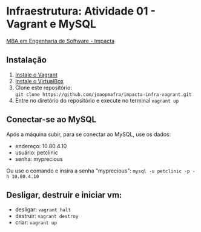 # Infraestrutura: Atividade 01 - Vagrant e MySQL
[MBA em Engenharia de Software - Impacta](https://www.impacta.edu.br/mba/engenharia-de-software)

## Instalação
 1. [Instale o Vagrant](https://www.vagrantup.com/downloads)
 1. [Instale o VirtualBox](https://www.virtualbox.org/wiki/Downloads)
 1. Clone este repositório: \
 `git clone https://github.com/joaopmafra/impacta-infra-vagrant.git`
 1. Entre no diretório do repositório e execute no terminal `vagrant up`

## Conectar-se ao MySQL
Após a máquina subir, para se conectar ao MySQL, use os dados:
 - endereço: 10.80.4.10
 - usuário: petclinic
 - senha: myprecious

Ou use o comando e insira a senha "myprecious": `mysql -u petclinic -p -h 10.80.4.10`

## Desligar, destruir e iniciar vm:
 - desligar: `vagrant halt`
 - destruir: `vagrant destroy`
 - criar: `vagrant up`
